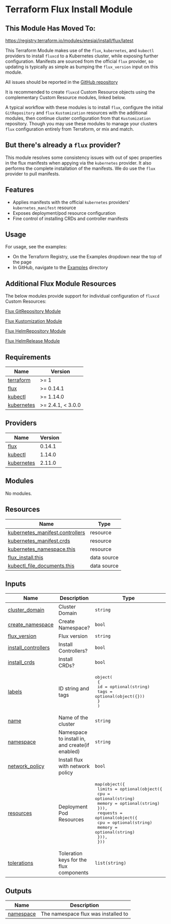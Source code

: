 # Terraform Flux Install Module

## This Module Has Moved To:

<https://registry.terraform.io/modules/etesiai/install/flux/latest>

This Terraform Module makes use of the `flux`, `kubernetes`, and `kubectl` providers to install `fluxcd` to a Kubernetes cluster, while exposing further configuration. Manifests are sourced from the official `flux` provider, so updating is typically as simple as bumping the `flux_version` input on this module.

All issues should be reported in the [GitHub repository](https://github.com/OmniTeqSource/terraform-flux-install/issues)

It is recommended to create `fluxcd` Custom Resource objects using the complementary Custom Resource modules, linked below.

A typical workflow with these modules is to install `flux`, configure the initial `GitRepository` and `flux` `Kustomization` resources with the additional modules, then continue cluster configuration from that `Kustomization` repository. Though you may use these modules to manage your clusters `flux` configuration entirely from Terraform, or mix and match.

## But there's already a `flux` provider?

This module resolves some consistency issues with out of spec properties in the flux manifests when appying via the `kubernetes` provider. It also performs the complete installation of the manifests. We do use the `flux` provider to pull manifests.

## Features

- Applies manifests with the official `kubernetes` providers' `kubernetes_manifest` resource
- Exposes deployment/pod resource configuration
- Fine control of installing CRDs and controller manifests

## Usage

For usage, see the examples:

- On the Terraform Registry, use the Examples dropdown near the top of the page
- In GitHub, navigate to the [Examples](examples/) directory

## Additional Flux Module Resources

The below modules provide support for individual configuration of `fluxcd` Custom Resources:

[Flux GitRepository Module](https://registry.terraform.io/modules/OmniTeqSource/git-repository/flux/latest)

[Flux Kustomization Module](https://registry.terraform.io/modules/OmniTeqSource/kustomization/flux/latest)

[Flux HelmRepository Module](https://registry.terraform.io/modules/OmniTeqSource/helm-repository/flux/latest)

[Flux HelmRelease Module](https://registry.terraform.io/modules/OmniTeqSource/helm-release/flux/latest)

<!-- BEGIN_TF_DOCS -->

## Requirements

| Name                                                                        | Version           |
| --------------------------------------------------------------------------- | ----------------- |
| <a name="requirement_terraform"></a> [terraform](#requirement_terraform)    | >= 1              |
| <a name="requirement_flux"></a> [flux](#requirement_flux)                   | >= 0.14.1         |
| <a name="requirement_kubectl"></a> [kubectl](#requirement_kubectl)          | >= 1.14.0         |
| <a name="requirement_kubernetes"></a> [kubernetes](#requirement_kubernetes) | >= 2.4.1, < 3.0.0 |

## Providers

| Name                                                                  | Version |
| --------------------------------------------------------------------- | ------- |
| <a name="provider_flux"></a> [flux](#provider_flux)                   | 0.14.1  |
| <a name="provider_kubectl"></a> [kubectl](#provider_kubectl)          | 1.14.0  |
| <a name="provider_kubernetes"></a> [kubernetes](#provider_kubernetes) | 2.11.0  |

## Modules

No modules.

## Resources

| Name                                                                                                                               | Type        |
| ---------------------------------------------------------------------------------------------------------------------------------- | ----------- |
| [kubernetes_manifest.controllers](https://registry.terraform.io/providers/hashicorp/kubernetes/latest/docs/resources/manifest)     | resource    |
| [kubernetes_manifest.crds](https://registry.terraform.io/providers/hashicorp/kubernetes/latest/docs/resources/manifest)            | resource    |
| [kubernetes_namespace.this](https://registry.terraform.io/providers/hashicorp/kubernetes/latest/docs/resources/namespace)          | resource    |
| [flux_install.this](https://registry.terraform.io/providers/fluxcd/flux/latest/docs/data-sources/install)                          | data source |
| [kubectl_file_documents.this](https://registry.terraform.io/providers/gavinbunney/kubectl/latest/docs/data-sources/file_documents) | data source |

## Inputs

| Name                                                                                       | Description                                     | Type                                                                                                                                                                                                                                | Default           | Required |
| ------------------------------------------------------------------------------------------ | ----------------------------------------------- | ----------------------------------------------------------------------------------------------------------------------------------------------------------------------------------------------------------------------------------- | ----------------- | :------: |
| <a name="input_cluster_domain"></a> [cluster_domain](#input_cluster_domain)                | Cluster Domain                                  | `string`                                                                                                                                                                                                                            | `"cluster.local"` |    no    |
| <a name="input_create_namespace"></a> [create_namespace](#input_create_namespace)          | Create Namespace?                               | `bool`                                                                                                                                                                                                                              | `true`            |    no    |
| <a name="input_flux_version"></a> [flux_version](#input_flux_version)                      | Flux version                                    | `string`                                                                                                                                                                                                                            | `"v0.30.2"`       |    no    |
| <a name="input_install_controllers"></a> [install_controllers](#input_install_controllers) | Install Controllers?                            | `bool`                                                                                                                                                                                                                              | `true`            |    no    |
| <a name="input_install_crds"></a> [install_crds](#input_install_crds)                      | Install CRDs?                                   | `bool`                                                                                                                                                                                                                              | `true`            |    no    |
| <a name="input_labels"></a> [labels](#input_labels)                                        | ID string and tags                              | <pre>object(<br> {<br> id = optional(string)<br> tags = optional(object({}))<br> }<br> )</pre>                                                                                                                                      | `{}`              |    no    |
| <a name="input_name"></a> [name](#input_name)                                              | Name of the cluster                             | `string`                                                                                                                                                                                                                            | `"default"`       |    no    |
| <a name="input_namespace"></a> [namespace](#input_namespace)                               | Namespace to install in, and create(if enabled) | `string`                                                                                                                                                                                                                            | `"flux-system"`   |    no    |
| <a name="input_network_policy"></a> [network_policy](#input_network_policy)                | Install flux with network policy                | `bool`                                                                                                                                                                                                                              | `true`            |    no    |
| <a name="input_resources"></a> [resources](#input_resources)                               | Deployment Pod Resources                        | <pre>map(object({<br> limits = optional(object({<br> cpu = optional(string)<br> memory = optional(string)<br> })),<br> requests = optional(object({<br> cpu = optional(string)<br> memory = optional(string)<br> })),<br> }))</pre> | `{}`              |    no    |
| <a name="input_tolerations"></a> [tolerations](#input_tolerations)                         | Toleration keys for the flux components         | `list(string)`                                                                                                                                                                                                                      | `[]`              |    no    |

## Outputs

| Name                                                           | Description                         |
| -------------------------------------------------------------- | ----------------------------------- |
| <a name="output_namespace"></a> [namespace](#output_namespace) | The namespace flux was installed to |

<!-- END_TF_DOCS -->
